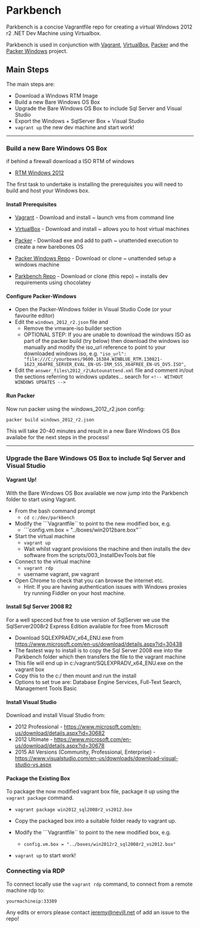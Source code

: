 # Parkbench

Parkbench is a concise Vagrantfile repo for creating a virtual Windows 2012 r2 .NET Dev Machine using Virtualbox.

Parkbench is used in conjunction with [Vagrant](https://www.vagrantup.com/downloads.html), 
[VirtualBox](https://www.virtualbox.org/wiki/Downloads), 
[Packer](https://www.packer.io/downloads.html) and the 
[Packer Windows](https://github.com/joefitzgerald/packer-windows) project.  


## Main Steps

The main steps are:

* Download a Windows RTM Image
* Build a new Bare Windows OS Box
* Upgrade the Bare Windows OS Box to include Sql Server and Visual Studio
* Export the Windows + SqlServer Box + Visual Studio
* ```vagrant up``` the new dev machine and start work!

***

### Build a new Bare Windows OS Box

if behind a firewall download a ISO RTM of windows

 * [RTM Windows 2012](http://download.microsoft.com/download/6/2/A/62A76ABB-9990-4EFC-A4FE-C7D698DAEB96/9600.16384.WINBLUE_RTM.130821-1623_X64FRE_SERVER_EVAL_EN-US-IRM_SSS_X64FREE_EN-US_DV5.ISO)

The first task to undertake is installing the prerequisites you will need to build and host your Windows box.  

#### Install Prerequisites

* [Vagrant](https://www.vagrantup.com/downloads.html) - Download and install 
  ~ launch vms from command line 

* [VirtualBox](https://www.virtualbox.org/wiki/Downloads) - Download and install
  ~ allows you to host virtual machines

* [Packer](https://www.packer.io/downloads.html) - Download exe and add to path
  ~ unattended execution to create a new barebones OS 

* [Packer Windows Repo](https://github.com/joefitzgerald/packer-windows) - Download or clone
 ~ unattended setup a windows machine

* [Parkbench Repo](https://github.com/JeremyNevill/parkbench) - Download or clone (this repo)
~ installs dev requirements using chocolatey

#### Configure Packer-Windows

* Open the Packer-Windows folder in Visual Studio Code (or your favourite editor)
* Edit the ```windows_2012_r2.json``` file and 
  * Remove the vmware-iso builder section
  * OPTIONAL STEP: If you are unable to download the windows ISO as part of the packer build (try below) then download the windows iso manually and modify the iso_url reference to point to your downloaded windows iso, e.g.  ```"iso_url": "file:///C:/yourboxes/9600.16384.WINBLUE_RTM.130821-1623_X64FRE_SERVER_EVAL_EN-US-IRM_SSS_X64FREE_EN-US_DV5.ISO",```
* Edit the ```answer_files\2012_r2\Autounattend.xml``` file and comment in/out the sections referring to windows updates... search for ```<!-- WITHOUT WINDOWS UPDATES -->```


#### Run Packer

Now run packer using the windows_2012_r2.json config:

```
packer build windows_2012_r2.json
```

This will take 20-40 minutes and result in a new Bare Windows OS Box availabe for the next steps in the process!

*** 


### Upgrade the Bare Windows OS Box to include Sql Server and Visual Studio

#### Vagrant Up!

With the Bare Windows OS Box available we now jump into the Parkbench folder to start using Vagrant.

* From the bash command prompt
  * ```cd c:/dev/parkbench```
* Modify the ```Vagrantfile`` to point to the new modified box, e.g.
  * ```config.vm.box = "../boxes/win2012bare.box"``
* Start the virtual machine
  * ```vagrant up```
  * Wait whilst vagrant provisions the machine and then installs the dev software from the scripts/003_InstallDevTools.bat file
* Connect to the virtual machine
  *  ```vagrant rdp```
  * username vagrant, pw vagrant
* Open Chrome to check that you can browse the internet etc. 
  * Hint: If you are having authentication issues with Windows proxies try running Fiddler on your host machine.
  
  
#### Install Sql Server 2008 R2

For a well specced but free to use version of SqlServer we use the SqlServer2008r2 Express Edition available for free from Microsoft

* Download SQLEXPRADV_x64_ENU.exe from https://www.microsoft.com/en-us/download/details.aspx?id=30438
* The fastest way to install is to copy the Sql Server 2008 exe into the Parkbench folder which then transfers the file to the vagrant machine
* This file will end up in c:/vagrant/SQLEXPRADV_x64_ENU.exe on the vagrant box
* Copy this to the c:/ then mount and run the install
* Options to set true are: Database Engine Services, Full-Text Search, Management Tools Basic

  
#### Install Visual Studio  

Download and install Visual Studio from:
* 2012 Professional - https://www.microsoft.com/en-us/download/details.aspx?id=30682
* 2012 Ultimate - https://www.microsoft.com/en-us/download/details.aspx?id=30678
* 2015 All Versions (Community, Professional, Enterprise) - https://www.visualstudio.com/en-us/downloads/download-visual-studio-vs.aspx


#### Package the Existing Box
To package the now modified vagrant box file, package it up using the ```vagrant package``` command.

* ```vagrant package win2012_sql2008r2_vs2012.box```

* Copy the packaged box into a suitable folder ready to vagrant up.
* Modify the ```Vagrantfile`` to point to the new modified box, e.g.
  * ```config.vm.box = "../boxes/win2012r2_sql2008r2_vs2012.box"```
* ```vagrant up``` to start work! 


### Connecting via RDP

To connect locally use the ```vagrant rdp``` command, to connect from a remote machine rdp to:
```
yourmachineip:33389
```

Any edits or errors please contact jeremy@nevill.net of add an issue to the repo! 
